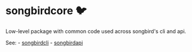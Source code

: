 # songbirdcore 🐦

Low-level package with common code used across songbird's
cli and api.

See: 
    - [songbirdcli](https://github.com/cboin1996/songbird.git)
    - [songbirdapi](https://github.com/cboin1996/songbirdapi.git)
